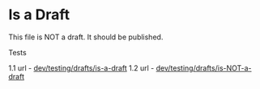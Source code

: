 # Is a Draft

This file is NOT a draft.  It should be published.  

Tests

1.1 url - [dev/testing/drafts/is-a-draft](/dev/testing/drafts/is-a-draft)
1.2 url - [dev/testing/drafts/is-NOT-a-draft](/dev/testing/drafts/is-NOT-a-draft)
